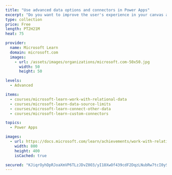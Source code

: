 ```yaml
---
title: "Use advanced data options and connectors in Power Apps"
excerpt: "Do you want to improve the user's experience in your canvas app? Do you want to use custom connectors to connect to data? This learning path will help you do both things. It will also focus on working with data source limits."
type: collection
price: Free
length: PT2H21M
heat: 75

provider:
  name: Microsoft Learn
  domain: microsoft.com
  images:
    - url: /assets/images/organizations/microsoft.com-50x50.jpg
      width: 50
      height: 50

levels:
  - Advanced

items:
  - courses/microsoft-learn-work-with-relational-data
  - courses/microsoft-learn-data-source-limits
  - courses/microsoft-learn-connect-other-data
  - courses/microsoft-learn-custom-connectors

topics:
  - Power Apps

images:
  - url: https://docs.microsoft.com/learn/achievements/work-with-relational-data-social.png
    width: 800
    height: 400
    isCached: true

secured: "KJiqrOyhDpRJoaXmVP6TLzJDvZ0O3/yI18XwOf439cdF2DqzLNubRw7tcI0ySlD4hVRXHFYjA2wac0If2nDW38XIwPCc2h7FQcIbXvkVE4LZU0CKVwYDWj/kDrfUkte6x+Q36zaLO2Y/OTjkJxFX0oqqqn+PaJv77u5sEaiNKNms4sqB83sUzgi7fmQ17rV0R4VtQQzS4Cu4dOIpgApHIZ3uMPPMFjO/Tm7nPtLq4rh30X0UhDNhNpQNK2Mvptc7tcQsVbEahH6dYZUn+fZ9+Jce7PkST6wspK6RWp3l4v7YkRww20/8yu6bMbTNr/jxUiqwFb8xaxgTfa+P52hkYI0sw3bFKwpgJGq5GZ3CRA0=;L7YBYI1IvuvkOp8442H8zA=="
---
```


